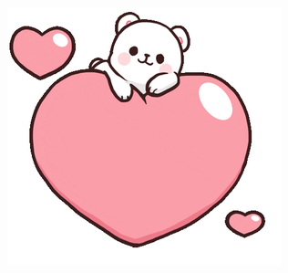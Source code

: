 [<p align="center"> <img src="/img/logi.gif" alt="web" /> </p>](https://github.com/zukahai/Confess-Crush/issues/new)
